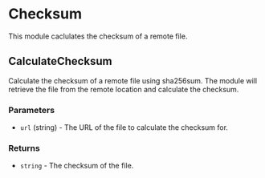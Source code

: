 # Checksum

This module caclulates the checksum of a remote file.

## CalculateChecksum

Calculate the checksum of a remote file using sha256sum. The module will retrieve
the file from the remote location and calculate the checksum.

### Parameters
- `url` (string) - The URL of the file to calculate the checksum for.

### Returns
- `string` - The checksum of the file.